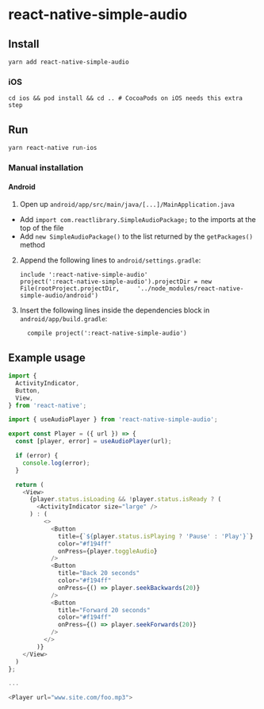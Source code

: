 # react-native-simple-audio

## Install
`yarn add react-native-simple-audio`

### iOS
`cd ios && pod install && cd .. # CocoaPods on iOS needs this extra step`

## Run
`yarn react-native run-ios`

### Manual installation

#### Android

1. Open up `android/app/src/main/java/[...]/MainApplication.java`
  - Add `import com.reactlibrary.SimpleAudioPackage;` to the imports at the top of the file
  - Add `new SimpleAudioPackage()` to the list returned by the `getPackages()` method
2. Append the following lines to `android/settings.gradle`:
  	```
  	include ':react-native-simple-audio'
  	project(':react-native-simple-audio').projectDir = new File(rootProject.projectDir, 	'../node_modules/react-native-simple-audio/android')
  	```
3. Insert the following lines inside the dependencies block in `android/app/build.gradle`:
  	```
      compile project(':react-native-simple-audio')
  	```


## Example usage
```javascript
import {
  ActivityIndicator,
  Button,
  View,
} from 'react-native';

import { useAudioPlayer } from 'react-native-simple-audio';

export const Player = ({ url }) => {
  const [player, error] = useAudioPlayer(url);

  if (error) {
    console.log(error);
  }

  return (
    <View>
      {player.status.isLoading && !player.status.isReady ? (
        <ActivityIndicator size="large" />
      ) : (
          <>
            <Button
              title={`${player.status.isPlaying ? 'Pause' : 'Play'}`}
              color="#f194ff"
              onPress={player.toggleAudio}
            />
            <Button
              title="Back 20 seconds"
              color="#f194ff"
              onPress={() => player.seekBackwards(20)}
            />
            <Button
              title="Forward 20 seconds"
              color="#f194ff"
              onPress={() => player.seekForwards(20)}
            />
          </>
        )}
    </View>
  )
};

...

<Player url="www.site.com/foo.mp3">
```
